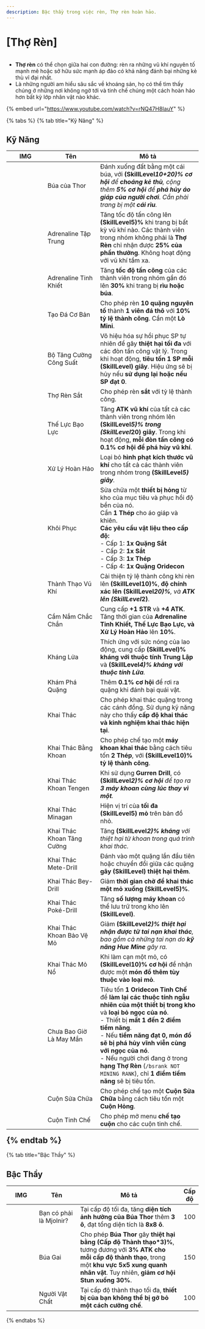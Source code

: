 ```yaml
---
description: Bậc thầy trong việc rèn, Thợ rèn hoàn hảo.
---
```


# \[Thợ Rèn]

<figure><img src="../../.gitbook/assets/700px-1Ferreiro.png" alt=""><figcaption></figcaption></figure>

* **Thợ rèn** có thể chọn giữa hai con đường: rèn ra những vũ khí nguyên tố mạnh mẽ hoặc sở hữu sức mạnh áp đảo có khả năng đánh bại những kẻ thù vĩ đại nhất.
* Là những người am hiểu sâu sắc về khoáng sản, họ có thể tìm thấy chúng ở những nơi không ngờ tới và tinh chế chúng một cách hoàn hảo hơn bất kỳ lớp nhân vật nào khác.

{% embed url="https://www.youtube.com/watch?v=rNQ47H8IauY" %}

{% tabs %}
{% tab title="Kỹ Năng" %}
## **Kỹ Năng**<table><thead><tr><th width="84">IMG</th><th width="122">Tên</th><th>Mô tả</th></tr></thead><tbody><tr><td><img src="../../.gitbook/assets/110a.png" alt=""></td><td>Búa của Thor</td><td>Đánh xuống đất bằng một cái búa, với <strong>(SkillLevel*10+20)% cơ hội</strong> để <strong>choáng kẻ thù</strong>, cộng thêm <strong>5% cơ hội</strong> để <strong>phá hủy áo giáp của người chơi</strong>. Cần phải trang bị một <strong>cái rìu</strong>.</td></tr><tr><td><img src="../../.gitbook/assets/459a.png" alt=""></td><td>Adrenaline Tập Trung</td><td>Tăng tốc độ tấn công lên <strong>(SkillLevel*5)%</strong> khi trang bị bất kỳ vũ khí nào. Các thành viên trong nhóm không phải là <strong>Thợ Rèn</strong> chỉ nhận được <strong>25% của phần thưởng</strong>. Không hoạt động với vũ khí tầm xa.</td></tr><tr><td><img src="../../.gitbook/assets/111a.png" alt=""></td><td>Adrenaline Tinh Khiết</td><td>Tăng <strong>tốc độ tấn công</strong> của các thành viên trong nhóm gần đó lên <strong>30%</strong> khi trang bị <strong>rìu hoặc búa</strong>.</td></tr><tr><td><img src="../../.gitbook/assets/96a.png" alt=""></td><td>Tạo Đá Cơ Bản</td><td>Cho phép rèn <strong>10 quặng nguyên tố</strong> thành <strong>1 viên đá thô</strong> với <strong>10% tỷ lệ thành công</strong>. Cần một <strong>Lò Mini</strong>.</td></tr><tr><td><img src="../../.gitbook/assets/114a.png" alt=""></td><td>Bộ Tăng Cường Công Suất</td><td>Vô hiệu hóa sự hồi phục SP tự nhiên để gây <strong>thiệt hại tối đa</strong> với các đòn tấn công vật lý. Trong khi hoạt động, <strong>tiêu tốn 1 SP mỗi (SkillLevel) giây</strong>. Hiệu ứng sẽ bị hủy nếu <strong>sử dụng lại hoặc nếu SP đạt 0</strong>.</td></tr><tr><td><img src="../../.gitbook/assets/94a.png" alt=""></td><td>Thợ Rèn Sắt</td><td>Cho phép rèn <strong>sắt</strong> với tỷ lệ thành công.</td></tr><tr><td><img src="../../.gitbook/assets/113a.png" alt=""></td><td>Thế Lực Bạo Lực</td><td>Tăng <strong>ATK vũ khí</strong> của tất cả các thành viên trong nhóm lên <strong>(SkillLevel</strong><em><strong>5)% trong (SkillLevel</strong></em><strong>20) giây</strong>. Trong khi hoạt động, <strong>mỗi đòn tấn công có 0.1% cơ hội để phá hủy vũ khí</strong>.</td></tr><tr><td><img src="../../.gitbook/assets/112a.png" alt=""></td><td>Xử Lý Hoàn Hảo</td><td>Loại bỏ <strong>hình phạt kích thước vũ khí</strong> cho tất cả các thành viên trong nhóm trong <strong>(SkillLevel*5) giây</strong>.</td></tr><tr><td><img src="../../.gitbook/assets/108a.png" alt=""></td><td>Khôi Phục</td><td>Sửa chữa một <strong>thiết bị hỏng</strong> từ kho của mục tiêu và phục hồi độ bền của nó.<br>Cần <strong>1 Thép</strong> cho áo giáp và khiên.<br><strong>Các yêu cầu vật liệu theo cấp độ:</strong><br>- Cấp 1: <strong>1x Quặng Sắt</strong><br>- Cấp 2: <strong>1x Sắt</strong><br>- Cấp 3: <strong>1x Thép</strong><br>- Cấp 4: <strong>1x Quặng Oridecon</strong></td></tr><tr><td><img src="../../.gitbook/assets/107a.png" alt=""></td><td>Thành Thạo Vũ Khí</td><td>Cải thiện tỷ lệ thành công khi rèn lên <strong>(SkillLevel*10)%</strong>, <strong>độ chính xác lên (SkillLevel*20)%</strong>, và <strong>ATK lên (SkillLevel*2)</strong>.</td></tr><tr><td><img src="../../.gitbook/assets/105a.png" alt=""></td><td>Cầm Nắm Chắc Chắn</td><td>Cung cấp <strong>+1 STR</strong> và <strong>+4 ATK</strong>. Tăng thời gian của <strong>Adrenaline Tinh Khiết, Thế Lực Bạo Lực, và Xử Lý Hoàn Hảo</strong> lên <strong>10%</strong>.</td></tr><tr><td><img src="../../.gitbook/assets/109a.png" alt=""></td><td>Kháng Lửa</td><td>Thích ứng với sức nóng của lao động, cung cấp <strong>(SkillLevel)% kháng với thuộc tính Trung Lập</strong> và <strong>(SkillLevel*4)% kháng với thuộc tính Lửa</strong>.</td></tr><tr><td><img src="../../.gitbook/assets/106a.png" alt=""></td><td>Khám Phá Quặng</td><td>Thêm <strong>0.1% cơ hội</strong> để rơi ra quặng khi đánh bại quái vật.</td></tr><tr><td><img src="../../.gitbook/assets/783a.png" alt=""></td><td>Khai Thác</td><td>Cho phép khai thác quặng trong các cánh đồng. Sử dụng kỹ năng này cho thấy <strong>cấp độ khai thác và kinh nghiệm khai thác hiện tại</strong>.</td></tr><tr><td><img src="../../.gitbook/assets/784a.png" alt=""></td><td>Khai Thác Bằng Khoan</td><td>Cho phép chế tạo một <strong>máy khoan khai thác</strong> bằng cách tiêu tốn <strong>2 Thép</strong>, với <strong>(SkillLevel*10)% tỷ lệ thành công</strong>.</td></tr><tr><td><img src="../../.gitbook/assets/784a (1).png" alt=""></td><td>Khai Thác Khoan Tengen</td><td>Khi sử dụng <strong>Gurren Drill</strong>, có <strong>(SkillLevel*2)% cơ hội</strong> để tạo ra <strong>3 máy khoan cùng lúc thay vì một</strong>.</td></tr><tr><td><img src="../../.gitbook/assets/784a (2).png" alt=""></td><td>Khai Thác Minagan</td><td>Hiện vị trí của <strong>tối đa (SkillLevel*5) mỏ</strong> trên bản đồ nhỏ.</td></tr><tr><td><img src="../../.gitbook/assets/787a.png" alt=""></td><td>Khai Thác Khoan Tăng Cường</td><td>Tăng <strong>(SkillLevel*2)% kháng</strong> với thiệt hại từ khoan trong quá trình khai thác.</td></tr><tr><td><img src="../../.gitbook/assets/787a (1).png" alt=""></td><td>Khai Thác Mete-Drill</td><td>Đánh vào một quặng lần đầu tiên hoặc chuyển đổi giữa các quặng <strong>gây (SkillLevel) thiệt hại thêm</strong>.</td></tr><tr><td><img src="../../.gitbook/assets/787a (1).png" alt=""></td><td>Khai Thác Bey-Drill</td><td>Giảm <strong>thời gian chờ để khai thác một mỏ xuống (SkillLevel*5)%</strong>.</td></tr><tr><td><img src="../../.gitbook/assets/790a.png" alt=""></td><td>Khai Thác Poké-Drill</td><td>Tăng <strong>số lượng máy khoan</strong> có thể lưu trữ trong kho lên <strong>(SkillLevel)</strong>.</td></tr><tr><td><img src="../../.gitbook/assets/790a.png" alt=""></td><td>Khai Thác Khoan Bảo Vệ Mỏ</td><td>Giảm <strong>(SkillLevel*2)% thiệt hại nhận được từ tai nạn khai thác</strong>, bao gồm cả những tai nạn do <strong>kỹ năng Hue Mine</strong> gây ra.</td></tr><tr><td><img src="../../.gitbook/assets/790a.png" alt=""></td><td>Khai Thác Mỏ Nổ</td><td>Khi làm cạn một mỏ, có <strong>(SkillLevel*10)% cơ hội</strong> để nhận được một <strong>món đồ thêm tùy thuộc vào loại mỏ</strong>.</td></tr><tr><td><img src="../../.gitbook/assets/793a.png" alt=""></td><td>Chưa Bao Giờ Là May Mắn</td><td>Tiêu tốn <strong>1 Oridecon Tinh Chế</strong> để <strong>làm lại các thuộc tính ngẫu nhiên của một thiết bị trong kho</strong> và <strong>loại bỏ ngọc của nó</strong>.<br>- Thiết bị <strong>mất 1 đến 2 điểm tiềm năng</strong>.<br>- Nếu <strong>tiềm năng đạt 0, món đồ sẽ bị phá hủy vĩnh viễn cùng với ngọc của nó</strong>.<br>- Nếu người chơi đang ở trong <strong>hạng Thợ Rèn</strong> (<code>/bsrank NOT MINING RANK</code>), chỉ <strong>1 điểm tiềm năng</strong> sẽ bị tiêu tốn.</td></tr><tr><td><img src="../../.gitbook/assets/794a.png" alt=""></td><td>Cuộn Sửa Chữa</td><td>Cho phép chế tạo một <strong>Cuộn Sửa Chữa</strong> bằng cách tiêu tốn một <strong>Cuộn Hỏng</strong>.</td></tr><tr><td><img src="../../.gitbook/assets/795a.png" alt=""></td><td>Cuộn Tinh Chế</td><td>Cho phép mở menu <strong>chế tạo cuộn</strong> cho các cuộn tinh chế.</td></tr></tbody></table>{% endtab %}

{% tab title="Bậc Thầy" %}
## Bậc Thầy

<table><thead><tr><th width="84">IMG</th><th width="117">Tên</th><th width="384">Mô tả</th><th>Cấp độ</th></tr></thead><tbody><tr><td><img src="../../.gitbook/assets/110a.png" alt=""></td><td>Bạn có phải là Mjolnir?</td><td>Tại cấp độ tối đa, tăng <strong>diện tích ảnh hưởng của Búa Thor</strong> thêm <strong>3 ô</strong>, đạt tổng diện tích là <strong>8x8 ô</strong>.</td><td>100</td></tr><tr><td><img src="../../.gitbook/assets/110a.png" alt=""></td><td>Búa Gai</td><td>Cho phép <strong>Búa Thor</strong> gây <strong>thiệt hại bằng (Cấp độ Thành thạo*3)%</strong>, tương đương với <strong>3% ATK cho mỗi cấp độ thành thạo</strong>, trong một <strong>khu vực 5x5 xung quanh nhân vật</strong>. Tuy nhiên, <strong>giảm cơ hội Stun xuống 30%</strong>.</td><td>150</td></tr><tr><td><img src="../../.gitbook/assets/94a.png" alt=""></td><td>Người Vật Chất</td><td>Tại cấp độ thành thạo tối đa, <strong>thiết bị của bạn không thể bị gỡ bỏ một cách cưỡng chế</strong>.</td><td>100</td></tr></tbody></table>{% endtabs %}